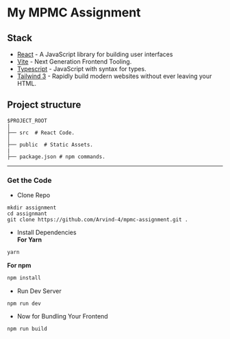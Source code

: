 
# My MPMC Assignment

## Stack

- [React](https://reactjs.org/) - A JavaScript library for building user interfaces
- [Vite](https://vitejs.dev/) - Next Generation Frontend Tooling.
- [Typescript](https://www.typescriptlang.org/) - JavaScript with syntax for types.
- [Tailwind 3](https://tailwindcss.com/) - Rapidly build modern websites without ever leaving your HTML.


## Project structure

```
$PROJECT_ROOT
│  
├── src  # React Code.
│  
├── public  # Static Assets.
|
├── package.json # npm commands.
```
---

### Get the Code

- Clone Repo

```
mkdir assignment
cd assignmant
git clone https://github.com/Arvind-4/mpmc-assignment.git .
```

- Install Dependencies <br />
**For Yarn** 
```sh
yarn 
```

**For npm** 
```sh
npm install
```

- Run Dev Server

```
npm run dev
```

- Now for Bundling Your Frontend

```
npm run build
```

